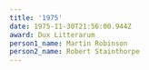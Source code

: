 ```yaml
---
title: '1975'
date: 1975-11-30T21:56:00.944Z
award: Dux Litterarum
person1_name: Martin Robinson
person2_name: Robert Stainthorpe
---
```


